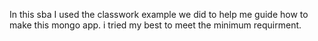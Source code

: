 In this sba I used the classwork example we did to help me guide how to make this mongo app. i tried my best to meet the minimum requirment.
